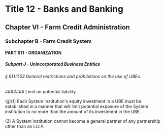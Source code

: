 
# Title 12 - Banks and Banking
## Chapter VI - Farm Credit Administration
### Subchapter B - Farm Credit System
#### PART 611 - ORGANIZATION
##### Subpart J - Unincorporated Business Entities
###### § 611.1153 General restrictions and prohibitions on the use of UBEs.
####### Limit on potential liability.

(g)(1) Each System institution's equity investment in a UBE must be established in a manner that will limit potential exposure of the System institution to no more than the amount of its investment in the UBE.

(2) A System institution cannot become a general partner of any partnership other than an LLLP.
